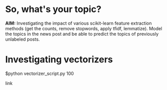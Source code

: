 # So, what's your topic?

**AIM:** Investigating the impact of various scikit-learn feature extraction methods (get the counts, remove stopwords, apply tfidf, lemmatize). Model the topics in the news post and be able to predict the topics of previously unlabeled posts.


# Investigating vectorizers

$python vectorizer_script.py 100

link
